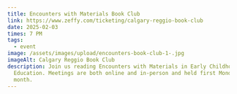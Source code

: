```yaml
---
title: Encounters with Materials Book Club
link: https://www.zeffy.com/ticketing/calgary-reggio-book-club
date: 2025-02-03
times: 7 PM
tags:
  - event
image: /assets/images/upload/encounters-book-club-1-.jpg
imageAlt: Calgary Reggio Book Club
description: Join us reading Encounters with Materials in Early Childhood
  Education. Meetings are both online and in-person and held first Monday of the
  month.
---
```

